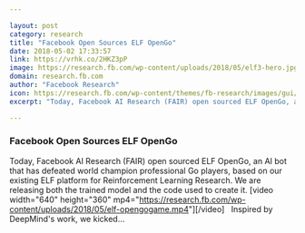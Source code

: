 ```yaml
---

layout: post
category: research
title: "Facebook Open Sources ELF OpenGo"
date: 2018-05-02 17:33:57
link: https://vrhk.co/2HKZ3pP
image: https://research.fb.com/wp-content/uploads/2018/05/elf3-hero.jpg
domain: research.fb.com
author: "Facebook Research"
icon: https://research.fb.com/wp-content/themes/fb-research/images/gui/facebook.ico
excerpt: "Today, Facebook AI Research (FAIR) open sourced ELF OpenGo, an AI bot that has defeated world champion professional Go players, based on our existing ELF platform for Reinforcement Learning Research. We are releasing both the trained model and the code used to create it. [video width=\"640\" height=\"360\" mp4=\"<https://research.fb.com/wp-content/uploads/2018/05/elf-opengogame.mp4>\"][/video]   Inspired by DeepMind's work, we kicked…"

---
```


### Facebook Open Sources ELF OpenGo

Today, Facebook AI Research (FAIR) open sourced ELF OpenGo, an AI bot that has defeated world champion professional Go players, based on our existing ELF platform for Reinforcement Learning Research. We are releasing both the trained model and the code used to create it. [video width="640" height="360" mp4="<https://research.fb.com/wp-content/uploads/2018/05/elf-opengogame.mp4>"][/video]   Inspired by DeepMind's work, we kicked…